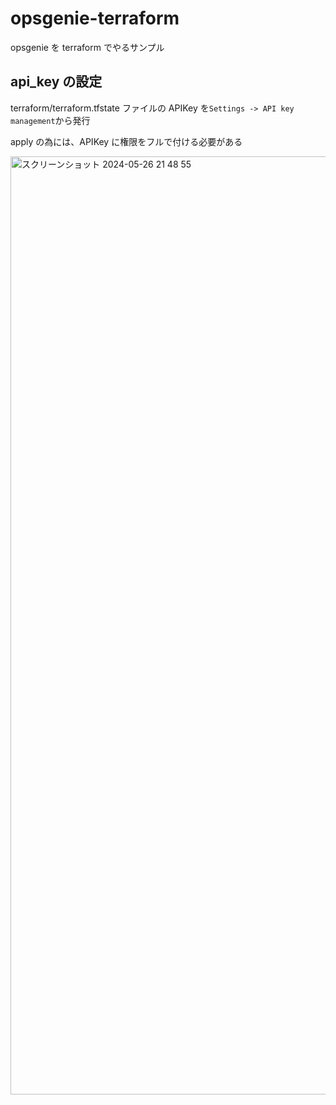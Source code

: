 # opsgenie-terraform

opsgenie を terraform でやるサンプル

## api_key の設定

terraform/terraform.tfstate ファイルの APIKey を`Settings -> API key management`から発行

apply の為には、APIKey に権限をフルで付ける必要がある

<img width="1501" alt="スクリーンショット 2024-05-26 21 48 55" src="https://github.com/tm8619/opsgenie-terraform/assets/46556788/b73d7aff-ded7-4c44-b7c0-49ec69ddf3ca">
